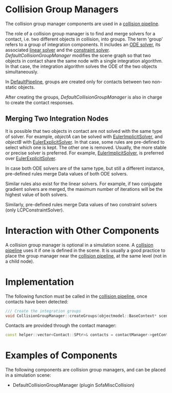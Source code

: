 Collision Group Managers
========================

The collision group manager components are used in a [collision pipeline](../../../../components/collision/detection/algorithm/collisionpipeline).

The role of a collision group manager is to find and merge solvers for a contact, i.e. two different objects in collision, into groups.
The term 'group' refers to a group of integration components.
It includes an [ODE solver](../../../../using-sofa/simulation-principles/system-resolution/integration-scheme), its associated [linear solver](../../../../simulation-principles/system-resolution/linear-solver/) and the [constraint solver](../../../../using-sofa/simulation-principles/constraint/lagrange-constraint).
_DefaultCollisionGroupManager_ modifies the scene graph so that two objects in contact share the same node with a single integration algorithm.
In that case, the integration algorithm solves the ODE of the two objects simultaneously.

In [DefaultPipeline](../../../../components/collision/detection/algorithm/defaultpipeline), groups are created only for contacts between two non-static objects.

After creating the groups, _DefaultCollisionGroupManager_ is also in charge to create the contact responses. 

## Merging Two Integration Nodes

It is possible that two objects in contact are not solved with the same type of solver.
For example, _objectA_ can be solved with [EulerImplicitSolver](../../../../components/odesolver/backward/eulerimplicitsolver/), and _objectB_ with [EulerExplicitSolver](../../../../components/odesolver/forward/eulerexplicitsolver/).
In that case, some rules are pre-defined to select which one is kept.
The other one is removed.
Usually, the more stable or precise solver is preferred.
For example, [EulerImplicitSolver](../../../../components/odesolver/backward/eulerimplicitsolver/), is preferred over [EulerExplicitSolver](../../../../components/odesolver/forward/eulerexplicitsolver/).

In case both ODE solvers are of the same type, but still a different instance, pre-defined rules merge Data values of both ODE solvers.

Similar rules also exist for the linear solvers.
For example, if two conjugate gradient solvers are merged, the maximum number of iterations will be the highest value of both solvers.

Similarly, pre-defined rules merge Data values of two constraint solvers (only LCPConstraintSolver).

Interaction with Other Components
==============

A collision group manager is optional in a simulation scene.
A [collision pipeline](../../../../components/collision/detection/algorithm/collisionpipeline) uses it if one is defined in the scene.
It is usually a good practice to place the group manager near the [collision pipeline](../../../../components/collision/detection/algorithm/collisionpipeline), at the same level (not in a child node).

Implementation
==============

The following function must be called in the [collision pipeline](../../../../components/collision/detection/algorithm/collisionpipeline), once contacts have been detected:
```cpp
/// Create the integration groups
void CollisionGroupManager::createGroups(objectmodel::BaseContext* scene, const sofa::helper::vector<Contact::SPtr>& contacts)
```

Contacts are provided through the contact manager:
```cpp
const helper::vector<Contact::SPtr>& contacts = contactManager->getContacts();
```

Examples of Components
======================

The following components are collision group managers, and can be placed in a simulation scene:

- DefaultCollisionGroupManager (plugin SofaMiscCollision)
